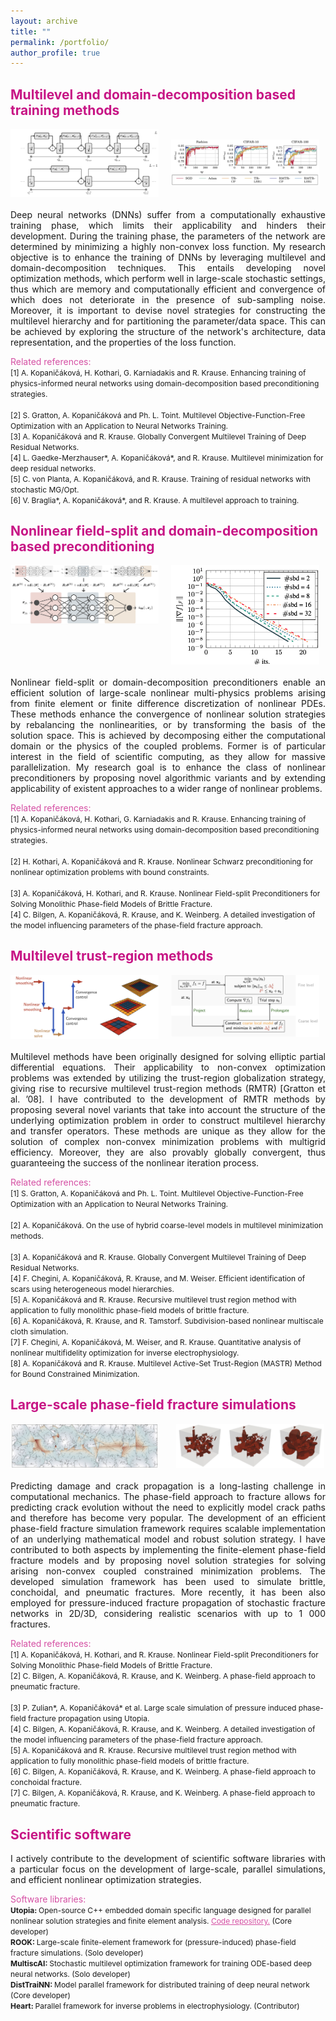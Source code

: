 ```yaml
---
layout: archive
title: ""
permalink: /portfolio/
author_profile: true
---
```


## <span style="color:rgb(199, 21, 133)"> Multilevel and domain-decomposition based training methods</span>
<head>
<style>
#wrapper_top {
	 display: flex;
}
#wrapper {
	 
}
#picture_half {
    display: inline-block;
    width:47%;
    height:auto;
}
#div_space {
    display: inline-block;
    width:4%;
    height:auto;
}
</style>
</head>
<body>	
	<div id="wrapper_top">
	    <div id="picture_half">  
	    	<img src="/images/resnet1.png">
	    </div>
		<div id="div_space"></div>    
	    <div id="picture_half">  
	    	<br/>
	    	 <img src="/images/resnet2.png">
	    </div>
	</div>

<div style="text-align: justify"><br/> Deep neural networks (DNNs) suffer from a computationally exhaustive training phase, which limits their applicability and hinders their development. During the training phase, the parameters of the network are determined by minimizing a highly non-convex loss function. My research objective is to enhance the training of DNNs by leveraging multilevel and domain-decomposition techniques. This entails developing novel optimization methods, which perform well in large-scale stochastic settings, thus which are memory and computationally efficient and convergence of which does not deteriorate in the presence of sub-sampling noise. Moreover, it is important to devise novel strategies for constructing the multilevel hierarchy and for partitioning the parameter/data space. This can be achieved by exploring the structure of the network's architecture, data representation, and the properties of the loss function. </div>


<span style="color:rgb(199, 21, 133, 0.75); font-size: 14px"> Related references: </span><br />
<span style="font-size: 12px">
[1] A. Kopaničáková, H. Kothari, G. Karniadakis and R. Krause. Enhancing training of physics-informed neural networks using domain-decomposition based preconditioning strategies. <br />	
[2] S. Gratton, A. Kopaničáková and Ph. L. Toint. Multilevel Objective-Function-Free Optimization with an Application to Neural Networks Training. <br />
[3] A. Kopaničáková and R. Krause. Globally Convergent Multilevel Training of Deep Residual Networks. <br />
[4] L. Gaedke-Merzhauser*, A. Kopaničáková*, and R. Krause. Multilevel minimization for deep residual networks. <br />
[5] C. von Planta, A. Kopaničáková, and R. Krause. Training of residual networks with stochastic MG/Opt. <br />
[6] V. Braglia*, A. Kopaničáková*, and R. Krause. A multilevel approach to training. <br />
</span>
</body>


## <span style="color:rgb(199, 21, 133)"> Nonlinear field-split and domain-decomposition based preconditioning</span>
<head>
<style>
#wrapper_top {
	 display: flex;
}
#wrapper {
	 
}
#picture_half {
    display: inline-block;
    width:47%;
    height:auto;
}
#div_space {
    display: inline-block;
    width:4%;
    height:auto;
}
</style>
</head>
<body>	
	<div id="wrapper_top">
	    <div id="picture_half">  
	    	<img src="/images/network_decomp.png">
	    </div>
		<div id="div_space"></div>    
	    <div id="picture_half">  
	    	<img src="/images/dd_constraints.png">
	    </div>
	</div>

<div style="text-align: justify"><br/> 
Nonlinear field-split or domain-decomposition preconditioners enable an efficient solution of large-scale nonlinear
multi-physics problems arising from finite element or finite difference discretization of nonlinear PDEs.
These methods enhance the convergence of nonlinear solution strategies by rebalancing the nonlinearities, or by transforming the basis of the solution space. This is achieved by decomposing either the computational domain or the physics of the coupled problems. Former is of particular interest in the field of scientific computing, as they allow for massive parallelization. My research goal is to enhance the class of nonlinear preconditioners by proposing novel algorithmic variants and by extending applicability of existent approaches to a wider range of nonlinear problems.</div>


<span style="color:rgb(199, 21, 133, 0.75); font-size: 14px"> Related references: </span><br />
<span style="font-size: 12px">
[1] A. Kopaničáková, H. Kothari, G. Karniadakis and R. Krause. Enhancing training of physics-informed neural networks using domain-decomposition based preconditioning strategies. <br />		
[2] H. Kothari, A. Kopaničáková and R. Krause. Nonlinear Schwarz preconditioning for nonlinear optimization problems with bound constraints. <br />		
[3] A. Kopaničáková, H. Kothari, and R. Krause. Nonlinear Field-split Preconditioners for Solving Monolithic Phase-field Models of Brittle Fracture. <br />
[4] C. Bilgen, A. Kopaničáková, R. Krause, and K. Weinberg. A detailed investigation of the model influencing parameters of the phase-field fracture approach.<br />
</span>	
</body>



## <span style="color:rgb(199, 21, 133)"> Multilevel trust-region methods</span>
<head>
<style>
#wrapper_top {
	 display: flex;
}
#wrapper {
	 
}
#picture_half {
    display: inline-block;
    width:47%;
    height:auto;
}
#div_space {
    display: inline-block;
    width:2%;
    height:auto;
}
</style>
</head>
<body>	
	<div id="wrapper_top">
	    <div id="picture_half">  
	    	<img src="/images/rmtr.png">
	    </div>
		<div id="div_space"></div>    
	    <div id="picture_half">  
	    	<img src="/images/rmtr2.png">
	    </div>
	</div>

<div style="text-align: justify"><br/> 
Multilevel methods have been originally designed for solving elliptic partial differential equations. Their applicability to non-convex optimization problems was extended by utilizing the trust-region globalization strategy, giving rise to recursive multilevel trust-region methods (RMTR) [Gratton et al. ’08]. I have contributed to the development of RMTR methods by proposing several novel variants that take into account the structure of the underlying optimization problem in order to construct multilevel hierarchy and transfer operators. These methods are unique as they allow for the solution of complex non-convex minimization problems with multigrid efficiency. Moreover, they are also provably globally convergent, thus guaranteeing the success of the nonlinear iteration process.</div>


<span style="color:rgb(199, 21, 133, 0.75); font-size: 14px"> Related references: </span><br />
<span style="font-size: 12px">
[1] S. Gratton, A. Kopaničáková and Ph. L. Toint. Multilevel Objective-Function-Free Optimization with an Application to Neural Networks Training. <br />	
[2] A. Kopaničáková. On the use of hybrid coarse-level models in multilevel minimization methods. <br />	
[3] A. Kopaničáková and R. Krause. Globally Convergent Multilevel Training of Deep Residual Networks. <br />
[4] F. Chegini, A. Kopaničáková, R. Krause, and M. Weiser. Efficient identification of scars using heterogeneous model hierarchies. <br />
[5] A. Kopaničáková and R. Krause. Recursive multilevel trust region method with application to fully monolithic phase-field models of brittle fracture. <br />
[6] A. Kopaničáková, R. Krause, and R. Tamstorf. Subdivision-based nonlinear multiscale cloth simulation. <br />
[7] F. Chegini, A. Kopaničáková, M. Weiser, and R. Krause. Quantitative analysis of nonlinear multifidelity optimization for inverse electrophysiology. <br />
[8] A. Kopaničáková and R. Krause. Multilevel Active-Set Trust-Region (MASTR) Method for Bound Constrained Minimization. <br />
</span>	
</body>






## <span style="color:rgb(199, 21, 133)"> Large-scale phase-field fracture simulations</span>
<head>
<style>
#wrapper_top {
	 display: flex;
}
#wrapper {
	 
}
#picture_half {
    display: inline-block;
    width:47%;
    height:auto;
}
#div_space {
    display: inline-block;
    width:4%;
    height:auto;
}
</style>
</head>
<body>	
	<div id="wrapper_top1">
	    <div id="picture_half">  
	    	<img src="/images/frac_net1.png">
	    </div>
		<div id="div_space"></div>    
	    <div id="picture_half">  
	    	<img src="/images/frac_net2.png">
	    </div>
	</div>
<div style="text-align: justify"><br/>  Predicting damage and crack propagation is a long-lasting challenge in computational mechanics. The phase-field approach to fracture allows for predicting crack evolution without the need to explicitly model crack paths and therefore has become very popular. The development of an efficient phase-field fracture simulation framework requires scalable implementation of an underlying mathematical model and robust solution strategy. I have contributed to both aspects by implementing the finite-element phase-field fracture models and by proposing novel solution strategies for solving arising non-convex coupled constrained minimization problems. The developed simulation framework has been used to simulate brittle, conchoidal, and pneumatic fractures. More recently, it has been also employed for pressure-induced fracture propagation of stochastic fracture networks in 2D/3D, considering realistic scenarios with up to 1 000 fractures.</div>


<span style="color:rgb(199, 21, 133, 0.75); font-size: 14px"> Related references: </span><br />
<span style="font-size: 12px">
[1] A. Kopaničáková, H. Kothari, and R. Krause. Nonlinear Field-split Preconditioners for Solving Monolithic Phase-field Models of Brittle Fracture. <br />
[2] C. Bilgen, A. Kopaničáková, R. Krause, and K. Weinberg. A phase-field approach to pneumatic fracture. <br />	
[3] P. Zulian*, A. Kopaničáková* et al. Large scale simulation of pressure induced phase-field fracture propagation using Utopia.<br />
[4] C. Bilgen, A. Kopaničáková, R. Krause, and K. Weinberg. A detailed investigation of the model influencing parameters of the phase-field fracture approach.<br />
[5] A. Kopaničáková and R. Krause. Recursive multilevel trust region method with application to fully monolithic phase-field models of brittle fracture. <br />
[6] C. Bilgen, A. Kopaničáková, R. Krause, and K. Weinberg. A phase-field approach to conchoidal fracture. <br />
[7] C. Bilgen, A. Kopaničáková, R. Krause, and K. Weinberg. A phase-field approach to pneumatic fracture. <br />
</span>
</body>



## <span style="color:rgb(199, 21, 133)"> Scientific software</span>
<head>
<style>
#wrapper_top {
	 display: flex;
}
#wrapper {
	 
}
#picture_half {
    display: inline-block;
    width:47%;
    height:auto;
}
#div_space {
    display: inline-block;
    width:4%;
    height:auto;
}
</style>
</head>
<body>	
	<!-- <div id="wrapper_top1">
	    <div id="picture_half">  
	    	<img src="/images/frac_net1.png">
	    </div>
		<div id="div_space"></div>    
	    <div id="picture_half">  
	    	<img src="/images/frac_net2.png">
	    </div>
	</div> -->
<div style="text-align: justify">
<!-- <br/>  -->
I actively contribute to the development of scientific software libraries with a particular focus on the development of large-scale, parallel simulations, and efficient nonlinear optimization strategies.</div>


<span style="color:rgb(199, 21, 133, 0.75); font-size: 14px"> Software libraries: </span><br />
<span style="font-size: 12px">
<b> Utopia: </b> Open-source C++ embedded domain specific language designed for parallel nonlinear solution strategies and finite element analysis. <a href="https://bitbucket.org/zulianp/utopia/src/master/" style="color:rgb(199, 21,133,0.75);">Code repository.</a> (Core developer) <br />
<b> ROOK: </b> Large-scale finite-element framework for (pressure-induced) phase-field fracture
simulations. (Solo developer) <br />
<b> MultiscAI: </b> Stochastic multilevel optimization framework for training ODE-based deep neural
networks. (Solo developer) <br />
<b> DistTraiNN: </b> Model parallel framework for distributed training of deep neural network (Core developer) <br />
<b> Heart: </b> Parallel framework for inverse problems in electrophysiology. (Contributor)<br />
</span>
</body>

